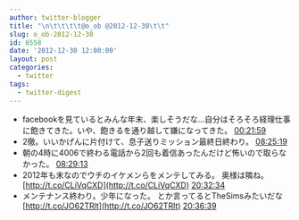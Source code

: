 ```yaml
---
author: twitter-blogger
title: "\n\t\t\t\t@o_ob @2012-12-30\t\t"
slug: o_ob-2012-12-30
id: 6558
date: '2012-12-30 12:00:00'
layout: post
categories:
  - twitter
tags:
  - twitter-digest
---
```


*   facebookを見ているとみんな年末、楽しそうだな…自分はそろそろ経理仕事に飽きてきた。いや、飽きるを通り越して嫌になってきた。 [00:21:59](http://twitter.com/o_ob/statuses/285042989192069122)
*   2徹。いいかげんに片付けて、息子送りミッション最終日終わり。 [08:25:19](http://twitter.com/o_ob/statuses/285164625740304384)
*   朝の4時に4006で終わる電話から2回も着信あったんだけど怖いので取らなかった。 [08:29:13](http://twitter.com/o_ob/statuses/285165607375224832)
*   2012年も末なのでウチのイケメンらをメンテしてみる。 奥様は隣ね。 [http://t.co/CLiVqCXD](http://t.co/CLiVqCXD) [20:32:34](http://twitter.com/o_ob/statuses/285347641070604288)
*   メンテナンス終わり。少年になった。 とか言ってるとTheSimsみたいだな [http://t.co/JO62TRlt](http://t.co/JO62TRlt) [20:36:39](http://twitter.com/o_ob/statuses/285348668167557120)
